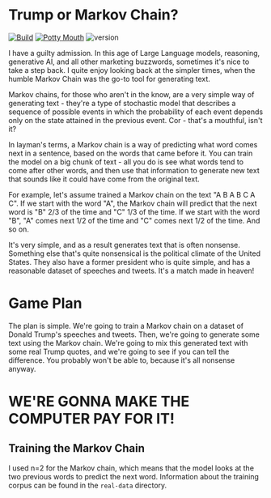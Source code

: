 # Trump or Markov Chain?

[![Build](https://github.com/WillMatthews/trump-or-markov/actions/workflows/build.yml/badge.svg)](https://github.com/WillMatthews/trump-or-markov/actions/workflows/build.yml)
[![Potty Mouth](https://github.com/WillMatthews/trump-or-markov/actions/workflows/swear.yml/badge.svg)](https://github.com/WillMatthews/trump-or-markov/actions/workflows/swear.yml)
![version](https://shields.io/github/v/tag/WillMatthews/trump-or-markov?label=version)

I have a guilty admission.
In this age of Large Language models, reasoning, generative AI, and all other marketing buzzwords, sometimes it's nice to take a step back.
I quite enjoy looking back at the simpler times, when the humble Markov Chain was the go-to tool for generating text.

Markov chains, for those who aren't in the know, are a very simple way of generating text - they're a type of stochastic model that describes a sequence of possible events in which the probability of each event depends only on the state attained in the previous event.
Cor - that's a mouthful, isn't it?

In layman's terms, a Markov chain is a way of predicting what word comes next in a sentence, based on the words that came before it.
You can train the model on a big chunk of text - all you do is see what words tend to come after other words, and then use that information to generate new text that sounds like it could have come from the original text.

For example, let's assume trained a Markov chain on the text "A B A B C A C".
If we start with the word "A", the Markov chain will predict that the next word is "B" 2/3 of the time and "C" 1/3 of the time.
If we start with the word "B", "A" comes next 1/2 of the time and "C" comes next 1/2 of the time. And so on.

It's very simple, and as a result generates text that is often nonsense.
Something else that's quite nonsensical is the political climate of the United States.
They also have a former president who is quite simple, and has a reasonable dataset of speeches and tweets.
It's a match made in heaven!

# Game Plan

The plan is simple.
We're going to train a Markov chain on a dataset of Donald Trump's speeches and tweets.
Then, we're going to generate some text using the Markov chain.
We're going to mix this generated text with some real Trump quotes, and we're going to see if you can tell the difference.
You probably won't be able to, because it's all nonsense anyway.

# WE'RE GONNA MAKE THE COMPUTER PAY FOR IT!

## Training the Markov Chain

I used n=2 for the Markov chain, which means that the model looks at the two previous words to predict the next word.
Information about the training corpus can be found in the `real-data` directory.
